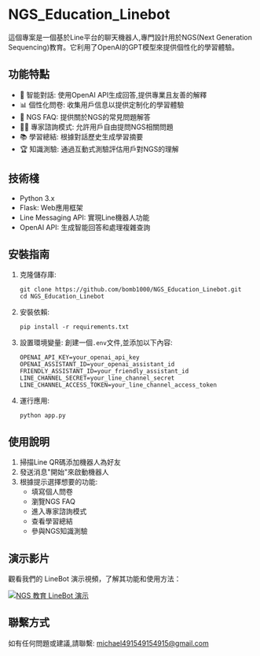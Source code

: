 # NGS_Education_Linebot

這個專案是一個基於Line平台的聊天機器人,專門設計用於NGS(Next Generation Sequencing)教育。它利用了OpenAI的GPT模型來提供個性化的學習體驗。

## 功能特點

- 🤖 智能對話: 使用OpenAI API生成回答,提供專業且友善的解釋
- 📊 個性化問卷: 收集用戶信息以提供定制化的學習體驗
- 🧬 NGS FAQ: 提供關於NGS的常見問題解答
- 👨‍⚕️ 專家諮詢模式: 允許用戶自由提問NGS相關問題
- 📚 學習總結: 根據對話歷史生成學習摘要
- 🏆 知識測驗: 通過互動式測驗評估用戶對NGS的理解

## 技術棧

- Python 3.x
- Flask: Web應用框架
- Line Messaging API: 實現Line機器人功能
- OpenAI API: 生成智能回答和處理複雜查詢

## 安裝指南

1. 克隆儲存庫:
   ```
   git clone https://github.com/bomb1000/NGS_Education_Linebot.git
   cd NGS_Education_Linebot
   ```

2. 安裝依賴:
   ```
   pip install -r requirements.txt
   ```

3. 設置環境變量:
   創建一個`.env`文件,並添加以下內容:
   ```
   OPENAI_API_KEY=your_openai_api_key
   OPENAI_ASSISTANT_ID=your_openai_assistant_id
   FRIENDLY_ASSISTANT_ID=your_friendly_assistant_id
   LINE_CHANNEL_SECRET=your_line_channel_secret
   LINE_CHANNEL_ACCESS_TOKEN=your_line_channel_access_token
   ```

4. 運行應用:
   ```
   python app.py
   ```

## 使用說明

1. 掃描Line QR碼添加機器人為好友
2. 發送消息"開始"來啟動機器人
3. 根據提示選擇想要的功能:
   - 填寫個人問卷
   - 瀏覽NGS FAQ
   - 進入專家諮詢模式
   - 查看學習總結
   - 參與NGS知識測驗

## 演示影片

觀看我們的 LineBot 演示視頻，了解其功能和使用方法：

[![NGS 教育 LineBot 演示](https://img.youtube.com/vi/kx2fKwTQiI8/0.jpg)](https://www.youtube.com/watch?v=kx2fKwTQiI8)
## 聯繫方式

如有任何問題或建議,請聯繫: michael491549154915@gmail.com

